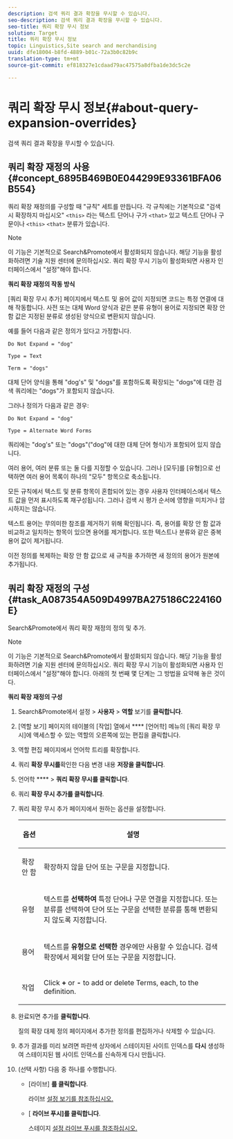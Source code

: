 ```yaml
---
description: 검색 쿼리 결과 확장을 무시할 수 있습니다.
seo-description: 검색 쿼리 결과 확장을 무시할 수 있습니다.
seo-title: 쿼리 확장 무시 정보
solution: Target
title: 쿼리 확장 무시 정보
topic: Linguistics,Site search and merchandising
uuid: dfe18004-b8fd-4889-b01c-72a3b0c82b9c
translation-type: tm+mt
source-git-commit: ef818327e1cdaad79ac47575a8dfba1de3dc5c2e

---
```



# 쿼리 확장 무시 정보{#about-query-expansion-overrides}

검색 쿼리 결과 확장을 무시할 수 있습니다.

## 쿼리 확장 재정의 사용 {#concept_6895B469B0E044299E93361BFA06B554}

쿼리 확장 재정의를 구성할 때 &quot;규칙&quot; 세트를 만듭니다. 각 규칙에는 기본적으로 &quot;검색 시 확장하지 마십시오&quot; `<this>` 라는 텍스트 단어나 구가 `<that>` 있고 텍스트 단어나 구문이나 `<this>` `<that>` 분류가 있습니다.

>[!NOTE]
>
>이 기능은 기본적으로 Search&amp;Promote에서 활성화되지 않습니다. 해당 기능을 활성화하려면 기술 지원 센터에 문의하십시오. 쿼리 확장 무시 기능이 활성화되면 사용자 인터페이스에서 &quot;설정&quot;해야 합니다.

**쿼리 확장 재정의 작동 방식**

[쿼리 확장 무시 추가] 페이지에서 텍스트 및 용어 값이 지정되면 코드는 특정 연결에 대해 작동합니다. 사전 또는 대체 Word 양식과 같은 분류 유형이 용어로 지정되면 확장 안 함 값은 지정된 분류로 생성된 양식으로 변환되지 않습니다.

예를 들어 다음과 같은 정의가 있다고 가정합니다.

`Do Not Expand = "dog"`

`Type = Text`

`Term = "dogs"`

대체 단어 양식을 통해 &quot;dog&#39;s&quot; 및 &quot;dogs&quot;를 포함하도록 확장되는 &quot;dogs&quot;에 대한 검색 쿼리에는 &quot;dogs&quot;가 포함되지 않습니다.

그러나 정의가 다음과 같은 경우:

`Do Not Expand = "dog"`

`Type = Alternate Word Forms`

쿼리에는 &quot;dog&#39;s&quot; 또는 &quot;dogs&quot;(&quot;dog&quot;에 대한 대체 단어 형식)가 포함되어 있지 않습니다.

여러 용어, 여러 분류 또는 둘 다를 지정할 수 있습니다. 그러나 [모두]를 [유형]으로 선택하면 여러 용어 목록이 하나의 &quot;모두&quot; 항목으로 축소됩니다.

모든 규칙에서 텍스트 및 분류 항목이 혼합되어 있는 경우 사용자 인터페이스에서 텍스트 값을 먼저 표시하도록 재구성됩니다. 그러나 검색 시 평가 순서에 영향을 미치거나 암시하지는 않습니다.

텍스트 용어는 무의미한 참조를 제거하기 위해 확인됩니다. 즉, 용어를 확장 안 함 값과 비교하고 일치하는 항목이 있으면 용어를 제거합니다. 또한 텍스트나 분류와 같은 중복 용어 값이 제거됩니다.

이전 정의를 복제하는 확장 안 함 값으로 새 규칙을 추가하면 새 정의의 용어가 원본에 추가됩니다.

## 쿼리 확장 재정의 구성 {#task_A087354A509D4997BA275186C224160E}

Search&amp;Promote에서 쿼리 확장 재정의 정의 및 추가.

<!-- 

t_configuring_query_expansion_overrides.xml

 -->

>[!NOTE]
이 기능은 기본적으로 Search&amp;Promote에서 활성화되지 않습니다. 해당 기능을 활성화하려면 기술 지원 센터에 문의하십시오. 쿼리 확장 무시 기능이 활성화되면 사용자 인터페이스에서 &quot;설정&quot;해야 합니다. 아래의 첫 번째 몇 단계는 그 방법을 요약해 놓은 것이다.

**쿼리 확장 재정의 구성**

1. Search&amp;Promote에서 설정 > **사용자** > **역할** 보기를 **클릭합니다**.
1. [역할 보기] 페이지의 테이블의 [작업] 열에서 **** [언어학] 메뉴의 [쿼리 확장 무시]에 액세스할 수 있는 역할의 오른쪽에 있는 편집을 클릭합니다.
1. 역할 편집 페이지에서 언어학 트리를 확장합니다.
1. 쿼리 **확장 무시를**&#x200B;확인한 다음 변경 내용 **저장을 클릭합니다**.
1. 언어학 **** > **쿼리 확장 무시를 클릭합니다**.
1. 쿼리 **확장 무시 추가를 클릭합니다**.
1. 쿼리 확장 무시 추가 페이지에서 원하는 옵션을 설정합니다.

   <!-- 
   
   r_query_expansion_override_definitions.xml
   
   -->

   <table> 
    <thead> 
      <tr> 
      <th colname="col1" class="entry"> <p>옵션 </p> </th> 
      <th colname="col2" class="entry"> <p>설명 </p> </th> 
      </tr> 
    </thead>
    <tbody> 
      <tr> 
      <td colname="col1"> <p>확장 안 함 </p> </td> 
      <td colname="col2"> <p>확장하지 않을 단어 또는 구문을 지정합니다. </p> </td> 
      </tr> 
      <tr> 
      <td colname="col1"> <p>유형 </p> </td> 
      <td colname="col2"> <p>텍스트를 <b>선택하여</b> 특정 단어나 구문 연결을 지정합니다. 또는 분류를 선택하여 단어 또는 구문을 선택한 분류를 통해 변환되지 않도록 지정합니다. </p> </td> 
      </tr> 
      <tr> 
      <td colname="col1"> <p>용어 </p> </td> 
      <td colname="col2"> <p>텍스트를 <b>유형으로 선택한</b> 경우에만 사용할 수 있습니다. 검색 확장에서 제외할 단어 또는 구문을 지정합니다. </p> </td> 
      </tr> 
      <tr> 
      <td colname="col1"> <p>작업 </p> </td> 
      <td colname="col2"> <p> Click <b>+</b> or <b>-</b> to add or delete Terms, each, to the definition. </p> </td> 
      </tr> 
    </tbody> 
    </table>

1. 완료되면 추가를 **클릭합니다**.

   질의 확장 대체 정의 페이지에서 추가한 정의를 편집하거나 삭제할 수 있습니다.
1. 추가 결과를 미리 보려면 파란색 상자에서 스테이지된 사이트 인덱스를 **다시** 생성하여 스테이지된 웹 사이트 인덱스를 신속하게 다시 만듭니다.
1. (선택 사항) 다음 중 하나를 수행합니다.

   * [라이브] **를 클릭합니다**.

      라이브 [설정 보기를 참조하십시오.](../c-about-staging.md#task_401A0EBDB5DB4D4CA933CBA7BECDC10F)

   * [ **라이브 푸시]를 클릭합니다**.

      스테이지 [설정 라이브 푸시를 참조하십시오.](../c-about-staging.md#task_44306783B4C0408AAA58B471DAF2D9A4)

